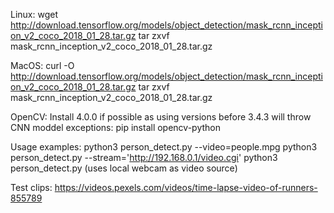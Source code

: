 Linux:
wget http://download.tensorflow.org/models/object_detection/mask_rcnn_inception_v2_coco_2018_01_28.tar.gz
tar zxvf mask_rcnn_inception_v2_coco_2018_01_28.tar.gz

MacOS:
curl -O http://download.tensorflow.org/models/object_detection/mask_rcnn_inception_v2_coco_2018_01_28.tar.gz
tar zxvf mask_rcnn_inception_v2_coco_2018_01_28.tar.gz

OpenCV:
Install 4.0.0 if possible as using versions before 3.4.3 will throw CNN moddel exceptions:
pip install opencv-python

Usage examples:
python3 person_detect.py --video=people.mpg
python3 person_detect.py --stream='http://192.168.0.1/video.cgi'
python3 person_detect.py  (uses local webcam as video source)

Test clips:
https://videos.pexels.com/videos/time-lapse-video-of-runners-855789
